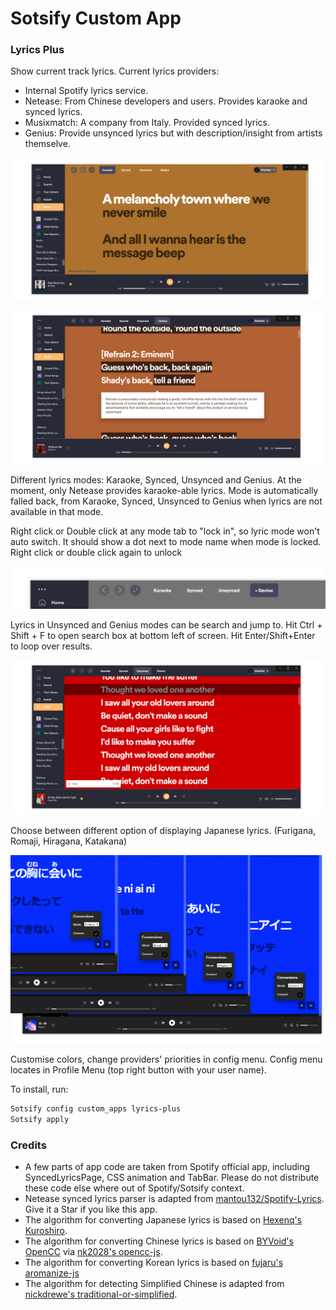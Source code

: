 # Sotsify Custom App

### Lyrics Plus

Show current track lyrics. Current lyrics providers:

- Internal Spotify lyrics service.
- Netease: From Chinese developers and users. Provides karaoke and synced lyrics.
- Musixmatch: A company from Italy. Provided synced lyrics.
- Genius: Provide unsynced lyrics but with description/insight from artists themselve.

![kara](./kara.png)

![genius](./genius.png)

Different lyrics modes: Karaoke, Synced, Unsynced and Genius. At the moment, only Netease provides karaoke-able lyrics. Mode is automatically falled back, from Karaoke, Synced, Unsynced to Genius when lyrics are not available in that mode.

Right click or Double click at any mode tab to "lock in", so lyric mode won't auto switch. It should show a dot next to mode name when mode is locked. Right click or double click again to unlock

![lockin](./lockin.png)

Lyrics in Unsynced and Genius modes can be search and jump to. Hit Ctrl + Shift + F to open search box at bottom left of screen. Hit Enter/Shift+Enter to loop over results.

![search](./search.png)

Choose between different option of displaying Japanese lyrics. (Furigana, Romaji, Hiragana, Katakana)

![conversion](./conversion.png)

Customise colors, change providers' priorities in config menu. Config menu locates in Profile Menu (top right button with your user name).

To install, run:

```bash
Sotsify config custom_apps lyrics-plus
Sotsify apply
```

### Credits

- A few parts of app code are taken from Spotify official app, including SyncedLyricsPage, CSS animation and TabBar. Please do not distribute these code else where out of Spotify/Sotsify context.
- Netease synced lyrics parser is adapted from [mantou132/Spotify-Lyrics](https://github.com/mantou132/Spotify-Lyrics). Give it a Star if you like this app.
- The algorithm for converting Japanese lyrics is based on [Hexenq's Kuroshiro](https://github.com/hexenq/kuroshiro).
- The algorithm for converting Chinese lyrics is based on [BYVoid's OpenCC](https://github.com/BYVoid/OpenCC) via [nk2028's opencc-js](https://github.com/nk2028/opencc-js).
- The algorithm for converting Korean lyrics is based on [fujaru's aromanize-js](https://github.com/fujaru/aromanize-js)
- The algorithm for detecting Simplified Chinese is adapted from [nickdrewe's traditional-or-simplified](https://github.com/nickdrewe/traditional-or-simplified).
